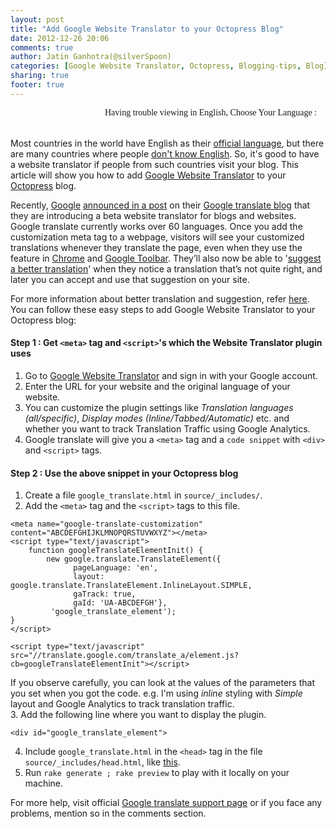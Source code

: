 ```yaml
---
layout: post
title: "Add Google Website Translator to your Octopress Blog"
date: 2012-12-26 20:06
comments: true
author: Jatin Ganhotra(@silverSpoon)
categories: [Google Website Translator, Octopress, Blogging-tips, Blog]
sharing: true
footer: true
---
```


<link href='http://fonts.googleapis.com/css?family=Coming+Soon&subset=latin,latin-ext' rel='stylesheet' type='text/css'>

<div>
<span style="float:right;" id="google_translate_element"></span>
<span style="float:right; font-family: 'Coming Soon', cursive;">Having trouble viewing in English, Choose Your Language : &nbsp;&nbsp;&nbsp;</span>
</div>
<BR>&nbsp;<BR>

Most countries in the world have English as their [official language](http://en.wikipedia.org/wiki/List_of_countries_where_English_is_an_official_language), but there are many countries where people [don't know English](http://en.wikipedia.org/wiki/File:English-as-Official-Language_Map.png). So, it's good to have a website translator if people from such countries visit your blog. This article will show you how to add [Google Website Translator](http://translate.google.com/manager/website/) to your [Octopress](http://octopress.org/) blog.  

Recently, [Google](http://www.google.com/) [announced in a post](http://googletranslate.blogspot.in/2012/05/now-you-can-polish-up-googles.html) on their [Google translate blog](http://googletranslate.blogspot.in/) that they are introducing a beta website translator for blogs and websites.  Google translate currently works over 60 languages.  Once you add the customization meta tag to a webpage, visitors will see your customized translations whenever they translate the page, even when they use the feature in [Chrome](https://www.google.com/intl/en-GB/chrome/browser/features.html) and [Google Toolbar](http://www.google.com/toolbar/ie/index.html). They’ll also now be able to '[suggest a better translation](http://googleblog.blogspot.in/2007/03/suggest-better-translation.html)' when they notice a translation that’s not quite right, and later you can accept and use that suggestion on your site.  

For more information about better translation and suggestion, refer [here](http://translate.google.com/manager/website/). You can follow these easy steps to add Google Website Translator to your Octopress blog:  

#### Step 1 : Get `<meta>` tag and `<script>`'s which the Website Translator plugin uses  

1.  Go to [Google Website Translator](http://translate.google.com/manager/website/) and sign in with your Google account.
2.  Enter the URL for your website and the original language of your website.
3.  You can customize the plugin settings like _Translation languages (all/specific)_, _Display modes (Inline/Tabbed/Automatic)_ etc. and whether you want to track Translation Traffic using Google Analytics.
4.  Google translate will give you a `<meta>` tag and a `code snippet` with `<div>` and `<script>` tags.


#### Step 2 : Use the above snippet in your Octopress blog

1. Create a file `google_translate.html` in `source/_includes/`.
2. Add the `<meta>` tag and the `<script>` tags to this file.
```
<meta name="google-translate-customization" content="ABCDEFGHIJKLMNOPQRSTUVWXYZ"></meta>
<script type="text/javascript">
    function googleTranslateElementInit() {
        new google.translate.TranslateElement({
              pageLanguage: 'en', 
              layout: google.translate.TranslateElement.InlineLayout.SIMPLE,
              gaTrack: true,
              gaId: 'UA-ABCDEFGH'},
         'google_translate_element');
}
</script>

<script type="text/javascript" src="//translate.google.com/translate_a/element.js?cb=googleTranslateElementInit"></script>
```
If you observe carefully, you can look at the values of the parameters that you set when you got the code. e.g. I'm using _inline_ styling with _Simple_ layout and Google Analytics to track translation traffic.  
3. Add the following line where you want to display the plugin.  

```
<div id="google_translate_element">
```
4. Include `google_translate.html` in the `<head>` tag in the file `source/_includes/head.html`, like [this](https://github.com/imathis/octopress/blob/master/.themes/classic/source/_includes/head.html#L28).  
5. Run `rake generate ; rake preview` to play with it locally on your machine.  

For more help, visit official [Google translate support page](https://support.google.com/translate/) or if you face any problems, mention so in the comments section.
